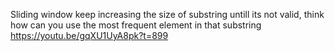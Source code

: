 Sliding window  keep increasing the size of substring untill its not valid, think how can you use the most frequent element in that substring
https://youtu.be/gqXU1UyA8pk?t=899
